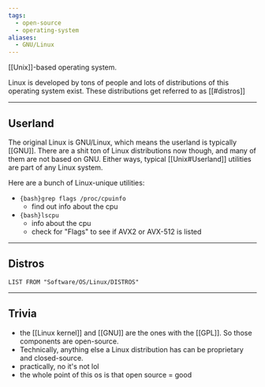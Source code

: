 ```yaml
---
tags:
  - open-source
  - operating-system
aliases:
  - GNU/Linux
---
```

[[Unix]]-based operating system.

Linux is developed by tons of people and lots of distributions of this operating system exist. These distributions get referred to as [[#distros]]

---

## Userland

The original Linux is GNU/Linux, which means the userland is typically [[GNU]].
There are a shit ton of Linux distributions now though, and many of them are not based on GNU. Either ways, typical [[Unix#Userland]] utilities are part of any Linux system.

Here are a bunch of Linux-unique utilities:

- `{bash}grep flags /proc/cpuinfo`
	- find out info about the cpu
- `{bash}lscpu`
	- info about the cpu
	- check for "Flags" to see if AVX2 or AVX-512 is listed

---

## Distros

```dataview
LIST FROM "Software/OS/Linux/DISTROS"
```

---

## Trivia

- the [[Linux kernel]] and [[GNU]] are the ones with the [[GPL]]. So those components are open-source.
- Technically, anything else a Linux distribution has can be proprietary and closed-source.
- practically, no it's not lol
- the whole point of this os is that open source = good